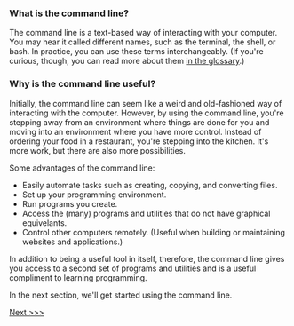 
### What is the command line?

The command line is a text-based way of interacting with your computer. You may hear it called different names, such as the terminal, the shell, or bash. In practice, you can use these terms interchangeably. (If you're curious, though, you can read more about them [in the glossary](glossary.md).)

### Why is the command line useful?

Initially, the command line can seem like a weird and old-fashioned way of interacting with the computer. However, by using the command line, you're stepping away from an environment where things are done for you and moving into an environment where you have more control. Instead of ordering your food in a restaurant, you're stepping into the kitchen. It's more work, but there are also more possibilities. 

Some advantages of the command line:

- Easily automate tasks such as creating, copying, and converting files.
- Set up your programming environment.
- Run programs you create.
- Access the (many) programs and utilities that do not have graphical equivelants.
- Control other computers remotely. (Useful when building or maintaining websites and applications.)

In addition to being a useful tool in itself, therefore, the command line gives you access to a second set of programs and utilities and is a useful compliment to learning programming.

In the next section, we'll get started using the command line.

[Next >>>](navigation.md)
